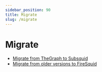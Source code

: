 ```yaml
---
sidebar_position: 90
title: Migrate
slug: /migrate
---
```


# Migrate

- [Migrate from TheGraph to Subsquid](/migrate/migrate-subgraph)
- [Migrate from older versions to FireSquid](/migrate/migrate-to-fire-squid)
